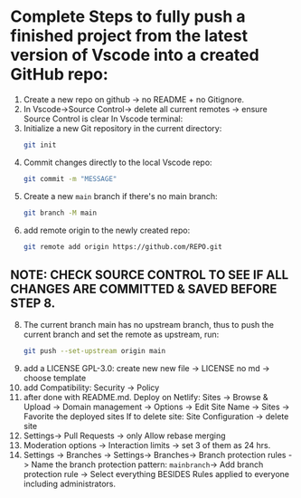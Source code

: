 # Complete Steps to fully push a finished project from the latest version of Vscode into a created GitHub repo:
1. Create a new repo on github  -> no README + no Gitignore.
2. In Vscode->Source Control-> delete all current remotes -> ensure Source Control is clear 
   In Vscode terminal:
3. Initialize a new Git repository in the current directory: 
   ```bash
   git init 
   ```
4. Commit changes directly to the local Vscode repo:
   ```bash
   git commit -m "MESSAGE"
   ```
5. Create a new `main` branch if there's no main branch:
   ```bash
   git branch -M main
   ```
7. add remote origin to the newly created repo:
   ```bash
   git remote add origin https://github.com/REPO.git
   ```
## NOTE: CHECK SOURCE CONTROL TO SEE IF ALL CHANGES ARE COMMITTED & SAVED BEFORE STEP 8. 
8. The current branch main has no upstream branch, thus to push the current branch and set the remote as upstream, run:
   ```bash
   git push --set-upstream origin main
   ```
9. add a LICENSE GPL-3.0: create new new file -> LICENSE no md -> choose template
10. add Compatibility: Security -> Policy
11. after done with README.md. Deploy on Netlify: Sites -> Browse & Upload -> Domain management -> Options -> Edit Site Name -> Sites -> Favorite the deployed sites
    If to delete site: Site Configuration -> delete site
12. Settings-> Pull Requests -> only Allow rebase merging
13. Moderation options -> Interaction limits -> set 3 of them as 24 hrs.
14. Settings -> Branches -> Settings-> Branches->
Branch protection rules -> Name the branch protection pattern: `mainbranch`-> Add branch protection rule -> Select everything BESIDES Rules applied to
everyone including administrators.

